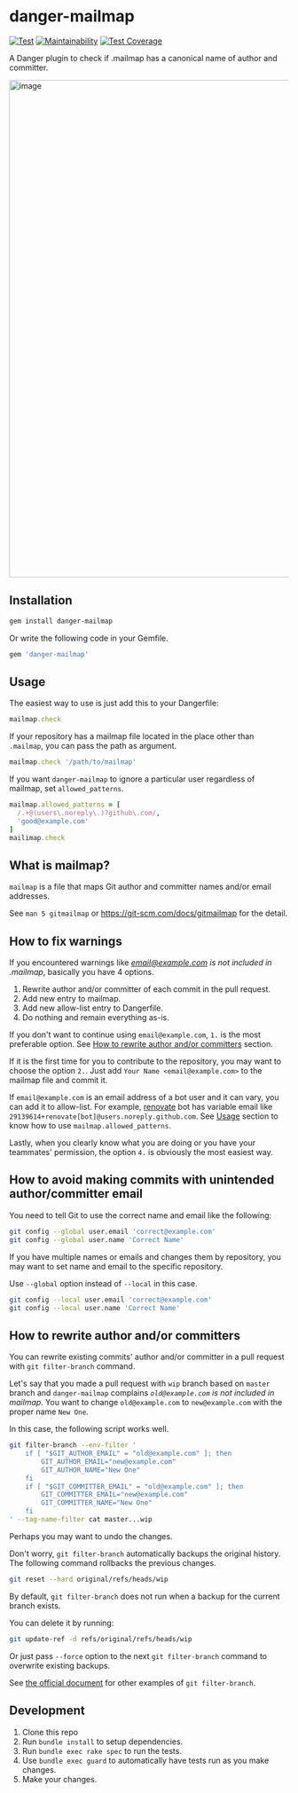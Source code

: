 # danger-mailmap

[![Test](https://github.com/manicmaniac/danger-mailmap/actions/workflows/test.yml/badge.svg)](https://github.com/manicmaniac/danger-mailmap/actions/workflows/test.yml)
[![Maintainability](https://api.codeclimate.com/v1/badges/0b6932dadcec9c9b8484/maintainability)](https://codeclimate.com/github/manicmaniac/danger-mailmap/maintainability)
[![Test Coverage](https://api.codeclimate.com/v1/badges/0b6932dadcec9c9b8484/test_coverage)](https://codeclimate.com/github/manicmaniac/danger-mailmap/test_coverage)

A Danger plugin to check if .mailmap has a canonical name of author and committer.

<img width="897" alt="image" src="https://user-images.githubusercontent.com/1672393/208232044-ddc8ce05-9bcb-42d4-9d5e-4d61c2b677a3.png">

## Installation

```sh
gem install danger-mailmap
```

Or write the following code in your Gemfile.

```ruby
gem 'danger-mailmap'
```

## Usage

The easiest way to use is just add this to your Dangerfile:

```ruby
mailmap.check
```

If your repository has a mailmap file located in the place other than `.mailmap`, you can pass the path as argument.

```ruby
mailmap.check '/path/to/mailmap'
```

If you want `danger-mailmap` to ignore a particular user regardless of mailmap, set `allowed_patterns`.

```ruby
mailmap.allowed_patterns = [
  /.+@(users\.noreply\.)?github\.com/,
  'good@example.com'
]
mailimap.check
```

## What is mailmap?

`mailmap` is a file that maps Git author and committer names and/or email addresses.

See `man 5 gitmailmap` or https://git-scm.com/docs/gitmailmap for the detail.

## How to fix warnings
<a name="how-to-fix"></a><!-- Do not change this line. This anchor is referenced in lib/danger_plugin.rb -->

If you encountered warnings like *email@example.com is not included in .mailmap*, basically you have 4 options.

1. Rewrite author and/or committer of each commit in the pull request.
2. Add new entry to mailmap.
3. Add new allow-list entry to Dangerfile.
4. Do nothing and remain everything as-is.

If you don't want to continue using `email@example.com`, `1.` is the most preferable option.
See [How to rewrite author and/or committers](#how-to-rewrite-author-andor-committers) section.

If it is the first time for you to contribute to the repository, you may want to choose the option `2.`.
Just add `Your Name <email@example.com>` to the mailmap file and commit it.

If `email@example.com` is an email address of a bot user and it can vary, you can add it to allow-list.
For example, [renovate](https://github.com/renovatebot/renovate) bot has variable email like `29139614+renovate[bot]@users.noreply.github.com`.
See [Usage](#usage) section to know how to use `mailmap.allowed_patterns`.

Lastly, when you clearly know what you are doing or you have your teammates' permission, the option `4.` is obviously the most easiest way.

## How to avoid making commits with unintended author/committer email

You need to tell Git to use the correct name and email like the following:

```sh
git config --global user.email 'correct@example.com'
git config --global user.name 'Correct Name'
```

If you have multiple names or emails and changes them by repository, you may want to set name and email to the specific repository.

Use `--global` option instead of `--local` in this case.

```sh
git config --local user.email 'correct@example.com'
git config --local user.name 'Correct Name'
```

## How to rewrite author and/or committers

You can rewrite existing commits' author and/or committer in a pull request with `git filter-branch` command.

Let's say that you made a pull request with `wip` branch based on `master` branch and `danger-mailmap` complains *`old@example.com` is not included in mailmap*. You want to change `old@example.com` to `new@example.com` with the proper name `New One`.

In this case, the following script works well.

```sh
git filter-branch --env-filter '
    if [ "$GIT_AUTHOR_EMAIL" = "old@example.com" ]; then
        GIT_AUTHOR_EMAIL="new@example.com"
        GIT_AUTHOR_NAME="New One"
    fi
    if [ "$GIT_COMMITTER_EMAIL" = "old@example.com" ]; then
        GIT_COMMITTER_EMAIL="new@example.com"
        GIT_COMMITTER_NAME="New One"
    fi
' --tag-name-filter cat master...wip
```

Perhaps you may want to undo the changes.

Don't worry, `git filter-branch` automatically backups the original history.
The following command rollbacks the previous changes.

```sh
git reset --hard original/refs/heads/wip
```

By default, `git filter-branch` does not run when a backup for the current branch exists.

You can delete it by running:

```sh
git update-ref -d refs/original/refs/heads/wip
```

Or just pass `--force` option to the next `git filter-branch` command to overwrite existing backups.

See [the official document](https://git-scm.com/docs/git-filter-branch) for other examples of `git filter-branch`.

## Development

1. Clone this repo
2. Run `bundle install` to setup dependencies.
3. Run `bundle exec rake spec` to run the tests.
4. Use `bundle exec guard` to automatically have tests run as you make changes.
5. Make your changes.
